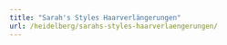 ```yaml
---
title: "Sarah's Styles Haarverlängerungen"
url: /heidelberg/sarahs-styles-haarverlaengerungen/
---
```

